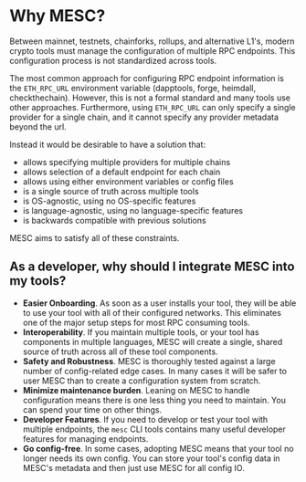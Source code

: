 # Why MESC?

Between mainnet, testnets, chainforks, rollups, and alternative L1's, modern crypto tools must manage the configuration of multiple RPC endpoints. This configuration process is not standardized across tools.

The most common approach for configuring RPC endpoint information is the `ETH_RPC_URL` environment variable (dapptools, forge, heimdall, checkthechain). However, this is not a formal standard and many tools use other approaches. Furthermore, using `ETH_RPC_URL` can only specify a single provider for a single chain, and it cannot specify any provider metadata beyond the url.

Instead it would be desirable to have a solution that:
- allows specifying multiple providers for multiple chains
- allows selection of a default endpoint for each chain
- allows using either environment variables or config files
- is a single source of truth across multiple tools
- is OS-agnostic, using no OS-specific features
- is language-agnostic, using no language-specific features
- is backwards compatible with previous solutions

MESC aims to satisfy all of these constraints.


## As a developer, why should I integrate MESC into my tools?

- **Easier Onboarding**. As soon as a user installs your tool, they will be able to use your tool with all of their configured networks. This eliminates one of the major setup steps for most RPC consuming tools.
- **Interoperability**. If you maintain multiple tools, or your tool has components in multiple languages, MESC will create a single, shared source of truth across all of these tool components.
- **Safety and Robustness**. MESC is thoroughly tested against a large number of config-related edge cases. In many cases it will be safer to user MESC than to create a configuration system from scratch.
- **Minimize maintenance burden**. Leaning on MESC to handle configuration means there is one less thing you need to maintain. You can spend your time on other things.
- **Developer Features**. If you need to develop or test your tool with multiple endpoints, the `mesc` CLI tools contains many useful developer features for managing endpoints.
- **Go config-free**. In some cases, adopting MESC means that your tool no longer needs its own config. You can store your tool's config data in MESC's metadata and then just use MESC for all config IO.
